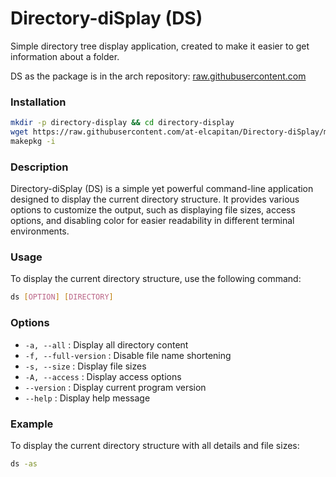 
# Directory-diSplay (DS)

Simple directory tree display application, created to make it easier to get information about a folder.

DS as the package is in the arch repository: [raw.githubusercontent.com](https://raw.githubusercontent.com/EICapitan/at-repository/master/x86_64/)

### Installation

```sh
mkdir -p directory-display && cd directory-display
wget https://raw.githubusercontent.com/at-elcapitan/Directory-diSplay/master/PKGBUILD
makepkg -i
```

### Description

Directory-diSplay (DS) is a simple yet powerful command-line application designed to display the current directory structure. It provides various options to customize the output, such as displaying file sizes, access options, and disabling color for easier readability in different terminal environments.

### Usage

To display the current directory structure, use the following command:

```sh
ds [OPTION] [DIRECTORY]
```

### Options

- `-а, --all`          : Display all directory content
- `-f, --full-version` : Disable file name shortening
- `-s, --size`         : Display file sizes
- `-A, --access`       : Display access options
- `--version`          : Display current program version
- `--help`             : Display help message

### Example

To display the current directory structure with all details and file sizes:

```sh
ds -as
```
